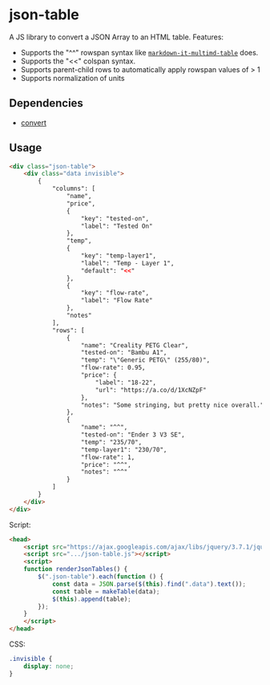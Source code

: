 # json-table

A JS library to convert a JSON Array to an HTML table. Features:
* Supports the "^^" rowspan syntax like [`markdown-it-multimd-table`](https://www.npmjs.com/package/markdown-it-multimd-table) does.
* Supports the "<<" colspan syntax.
* Supports parent-child rows to automatically apply rowspan values of > 1
* Supports normalization of units

## Dependencies

* [convert](https://www.npmjs.com/package/convert)

## Usage

```html
<div class="json-table">
    <div class="data invisible">
        {
            "columns": [
                "name",
                "price",
                {
                    "key": "tested-on",
                    "label": "Tested On"
                },
                "temp",
                {
                    "key": "temp-layer1",
                    "label": "Temp - Layer 1",
                    "default": "<<"
                },
                {
                    "key": "flow-rate",
                    "label": "Flow Rate"
                },
                "notes"
            ],
            "rows": [
                {
                    "name": "Creality PETG Clear",
                    "tested-on": "Bambu A1",
                    "temp": "\"Generic PETG\" (255/80)",
                    "flow-rate": 0.95,
                    "price": {
                        "label": "18-22",
                        "url": "https://a.co/d/1XcNZpF"
                    },
                    "notes": "Some stringing, but pretty nice overall."
                },
                {
                    "name": "^^",
                    "tested-on": "Ender 3 V3 SE",
                    "temp": "235/70",
                    "temp-layer1": "230/70",
                    "flow-rate": 1,
                    "price": "^^",
                    "notes": "^^"
                }
            ]
        }
    </div>
</div>
```

Script:

```html
<head>
    <script src="https://ajax.googleapis.com/ajax/libs/jquery/3.7.1/jquery.min.js"></script>
    <script src=".../json-table.js"></script>
    <script>
    function renderJsonTables() {
        $(".json-table").each(function () {
            const data = JSON.parse($(this).find(".data").text());
            const table = makeTable(data);
            $(this).append(table);
        });
    }
    </script>
</head>
```

CSS:

```css
.invisible {
    display: none;
}
```
